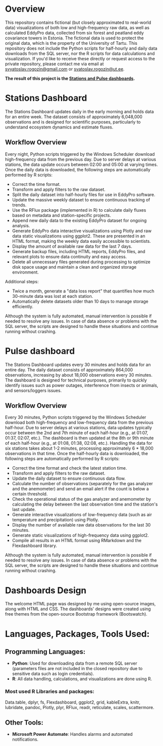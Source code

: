 # Overview
This repository contains fictional (but closely approximated to real-world data) visualizations of both low and high-frequency raw data, as well as calculated EddyPro data, collected from six forest and peatland eddy covariance towers in Estonia. The fictional data is used to protect the original data, which is the property of the University of Tartu.
This repository does not include the Python scripts for half-hourly and daily data downloads from the SQL server, nor the R scripts for data calculations and visualization. If you'd like to receive these directly or request access to the private repository, please contact me via email at svyatoslav.rogozin@gmail.com or svatoslav.rogozin@ut.ee.

**The result of this project is the [Stations and Pulse dashboards](https://svyatoslav-stack.github.io/EcoEddyFluxDashboards/).**

# Stations Dashboard
The Stations Dashboard updates daily in the early morning and holds data for an entire week. The dataset consists of approximately 6,048,000 observations and is designed for scientific purposes, particularly to understand ecosystem dynamics and estimate fluxes.

## Workflow Overview

Every night, Python scripts triggered by the Windows Scheduler download high-frequency data from the previous day. Due to server delays at various stations, the data update occurs between 02:00 and 05:00 at varying times. Once the daily data is downloaded, the following steps are automatically performed by R scripts:

- Correct the time format.
- Transform and apply filters to the raw dataset.
- Split the daily dataset into half-hourly files for use in EddyPro software.
- Update the massive weekly dataset to ensure continuous tracking of trends.
- Use the RFlux package (implemented in R) to calculate daily fluxes based on metadata and station-specific projects.
- Append new daily data to the existing EddyPro dataset for ongoing analysis.
- Generate EddyPro data interactive visualizations using Plotly and raw data static visualizations using ggplot2. These are presented in an HTML format, making the weekly data easily accessible to scientists.
- Display the amount of available raw data for the last 7 days.
- Generate backup files, including HTML reports, EddyPro files, and relevant plots to ensure data continuity and easy access.
- Delete all unnecessary files generated during processing to optimize disk space usage and maintain a clean and organized storage environment.

Additional steps:

- Twice a month, generate a "data loss report" that quantifies how much 30-minute data was lost at each station.
- Automatically delete datasets older than 10 days to manage storage efficiently.

Although the system is fully automated, manual intervention is possible if needed to resolve any issues. In case of data absence or problems with the SQL server, the scripts are designed to handle these situations and continue running without crashing.

# Pulse dashboard

The Stations Dashboard updates every 30 minutes and holds data for an entire day. The daily dataset consists of approximately 864,000 observations, increasing by about 18,000 observations every 30 minutes. The dashboard is designed for technical purposes, primarily to quickly identify issues such as power outages, interference from insects or animals, and sensors/loggers issues.

## Workflow Overview
Every 30 minutes, Python scripts triggered by the Windows Scheduler download both high-frequency and low-frequency data from the previous half-hour. Due to server delays at various stations, data updates typically occur between the 2nd and 7th minute of each half-hour (e.g., at 01:07, 01:37, 02:07, etc.). The dashboard is then updated at the 8th or 9th minute of each half-hour (e.g., at 01:08, 01:38, 02:08, etc.). Handling the data for six stations takes about 1-2 minutes, processing approximately 6 * 18,000 observations in that time. Once the half-hourly data is downloaded, the following steps are automatically performed by R scripts:

- Correct the time format and check the latest station time.
- Transform and apply filters to the raw dataset.
- Update the daily dataset to ensure continuous data flow.
- Calculate the number of observations (separately for the gas analyzer and the anemometer) and send an email alert if the count is below a certain threshold.
- Check the operational status of the gas analyzer and anemometer by calculating the delay between the last observation time and the station's last update.
- Generate interactive visualizations of low-frequency data (such as air temperature and precipitation) using Plotly.
- Display the number of available raw data observations for the last 30 minutes.
- Generate static visualizations of high-frequency data using ggplot2.
- Compile all results in an HTML format using RMarkdown and the Flexdashboard library.

Although the system is fully automated, manual intervention is possible if needed to resolve any issues. In case of data absence or problems with the SQL server, the scripts are designed to handle these situations and continue running without crashing.

# Dashboards Design

The welcome HTML page was designed by me using open-source images, along with HTML and CSS. The dashboards' designs were created using free themes from the open-source Bootstrap framework (Bootswatch).

# Languages, Packages, Tools Used:

## Programming Languages:
- **Python**: Used for downloading data from a remote SQL server (parameters files are not included in the closed repository due to sensitive data such as login credentials).
- **R**: All data handling, calculations, and visualizations are done using R.

### Most used R Libraries and packages:
Data.table, dplyr, fs, Flexdashboard, ggplot2, grid, kableExtra, knitr, lubridate, pandoc, Plotly, plyr, RFlux, readr, reticulate, scales, scattermore.

## Other Tools:
- **Microsoft Power Automate**: Handles alarms and automated notifications.
